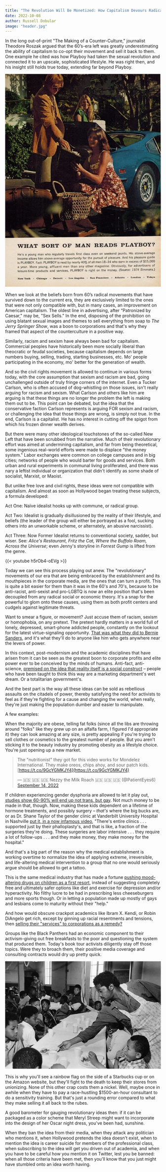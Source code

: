 ```yaml
---
title: "The Revolution Will Be Monetized: How Capitalism Devours Radical Movements"
date: 2022-10-08
author: Russell Dobular
image: "header.jpg"
---
```


In the long out-of-print "The Making of a Counter-Culture," journalist Theodore Roszak argued that the 60’s-era left was greatly underestimating the ability of capitalism to co-opt their movement and sell it back to them. One example he cited was how Playboy had taken the sexual revolution and connected it to an upscale, sophisticated lifestyle. He was right then, and his insight still holds true today, extending far beyond Playboy.

![What sort of man reads Playboy](1-image.jpg)

When we look at the beliefs born from 60’s radical movements that have survived down to the current era, they are exclusively limited to the ones that were not only compatible with, but in many cases, an improvement on American capitalism. The oldest line in advertising, after “Patronized by Caesar," may be, "Sex Sells." In the end, disposing of the prohibition on using blatant sexual images and themes to sell everything from soap to _The Jerry Springer Show_, was a boon to corporations and that's why they framed that aspect of the counterculture in a positive way.

Similarly, racism and sexism have always been bad for capitalism. Commercial peoples have historically been more socially liberal than theocratic or feudal societies, because capitalism depends on large numbers buying, selling, trading, starting businesses, etc. Mo' people participating in the economy, mo' better for the generation of wealth.

And so the civil rights movement is allowed to continue in various forms today, with the core assumption that sexism and racism are bad, going unchallenged outside of truly fringe corners of the internet. Even a Tucker Carlson, who is often accused of dog-whistling on those issues, isn't really arguing for racism and sexism. What Carlson and others like him are arguing is that these things are no longer the problem the left is making them out to be. This point can be debated, but the idea that the conservative faction Carlson represents is arguing FOR sexism and racism, or challenging the idea that those things are wrong, is simply not true. In the end, Carlson is a capitalist. He has no interest in cutting off the spigot from which his frozen dinner wealth derives.

But there were many other ideological touchstones of the so-called New Left that have been scrubbed from the narrative. Much of their revolutionary effort was aimed at undermining capitalism, and far from being theoretical, some ingenious real-world efforts were made to displace "the money system." Labor exchanges were common on college campuses and in big cities; networks of people who would barter for goods and services. Both urban and rural experiments in communal living proliferated, and there was nary a leftist individual or organization that didn't identify as some shade of socialist, Marxist, or Maoist.

But unlike free love and civil rights, these ideas were not compatible with capitalism. And almost as soon as Hollywood began treating these subjects, a formula developed:

Act One: Naïve idealist hooks up with commune, or radical group.

Act Two: Idealist is gradually disillusioned by the reality of their lifestyle, and beliefs (the leader of the group will either be portrayed as a fool, sucking others into an unworkable scheme, or alternately, an abusive narcissist).

Act Three: Now Former Idealist returns to conventional society, sadder, but wiser. See: _Alice's Restaurant, Fritz the Cat, Where the Buffalo Roam, Across the Universe_; even Jenny's storyline in _Forrest Gump_ is lifted from the genre.

{{< youtube h5rOb4-oEVg >}}

Today we can see this process playing out anew. The "revolutionary" movements of our era that are being embraced by the establishment and its mouthpieces in the corporate media, are the ones that can turn a profit. This is quite a bit easier for them than it was in the 60's and 70's, because to be anti-racist, anti-sexist and pro-LGBTQ is now an elite position that's been decoupled from any radical social or economic theory. It's a snap for the powerful to glom onto these causes, using them as both profit centers and cudgels against legitimate threats.

Want to smear a figure, or movement? Just accuse them of racism, sexism or homophobia, on any pretext. The pretext hardly matters in a world full of lonely, depressed, smart-phone addicted people, constantly on the lookout for the latest virtue-signaling opportunity. [That was what they did to Bernie Sanders](https://reason.com/2016/02/08/bill-clinton-accuses-bernie-bros-of-sexi/), and it's what they'll do to anyone like him who gets anywhere near the levers of power.

In this context, post-modernism and the academic disciplines that have arisen from it can be seen as the greatest boon to corporate profits and elite power ever to be conceived by the minds of humans. Anti-fact, anti-science, [premised on the idea that reality itself is a social construct](https://areomagazine.com/2017/03/27/how-french-intellectuals-ruined-the-west-postmodernism-and-its-impact-explained/) – people who have been taught to think this way are a marketing department's wet dream. Or a totalitarian government's.

And the best part is the way all these ideas can be sold as rebellious assaults on the citadels of power, thereby satisfying the need for activists to feel as if they're fighting for a cause and changing the world, when really, they're just making the population dumber and easier to manipulate.

A few examples:

When the majority are obese, telling fat folks (since all the libs are throwing around "folks" like they grew up on an alfalfa farm, I figured I'd appropriate it) they can look amazing at any size, is pretty appealing if you're trying to sell clothes or cosmetics to the greatest number of people. But you aren't sticking it to the beauty industry by promoting obesity as a lifestyle choice. You're just opening up a new market.

> The "nutritionist" they got for this video works for Mondelez International. They make oreos, chips ahoy, and sour patch kids. [https://t.co/9GcYGMKJY4](https://t.co/9GcYGMKJY4)
> 
> — 🇺🇸 🇺🇸 🇺🇸 Nezzy the Milk Roach 🇺🇸 🇺🇸 🇺🇸 (@PatientEyes6) [September 14, 2022](https://twitter.com/PatientEyes6/status/1569898242292465664?ref_src=twsrc%5Etfw)

If children experiencing gender dysphoria are allowed to let it play out, [studies show 60-90% will end up not trans, but gay](https://www.transgendertrend.com/wp-content/uploads/2017/10/Steensma-2013_desistance-rates.pdf). Not much money to be made in that, though. Now, making these kids dependent on a lifetime of hormone treatments, and possibly surgery – _that's_ where the big bucks are, or as Dr. Shane Taylor of the gender clinic at Vanderbilt University Hospital in Nashville [put it, in a now infamous video](https://www.eviemagazine.com/post/doctor-at-vanderbilt-university-transgender-clinic-admits-gender-transition-surgeries-big-money-maker), "There's entire clinics . . . supported just by their phalloplasty's, and that is like, a fraction of the surgeries they're doing. These surgeries are labor intensive . . . they require a lot of follow-ups . . . and they make money, they make money for the hospital."

And that's a big part of the reason why the medical establishment is working overtime to normalize the idea of applying extreme, irreversible, and life-altering medical intervention to a group that no one would seriously argue should be allowed to get a tattoo.

This is the same medical industry that has made a fortune [pushing mood-altering drugs on children as a first resort](https://www.drbeurkens.com/children-with-mental-health-symptoms-are-overmedicated-and-under-researched/), instead of suggesting completely free and ultimately safer options like diet and exercise for depression and/or hyperactivity. No filthy lucre to be had in prescribing less cheeseburgers and more sports though. Or in letting a population made up mostly of gays and lesbians come to maturity without their "help."

And how would obscure crackpot academics like Ibram X. Kendi, or Robin DiAngelo get rich, except by ginning up racial resentments and tensions, then [selling their "services" to corporations as a remedy?](https://asrainvestigates.substack.com/p/heres-the-receipt-on-fairfax-county)

Groups like the Black Panthers had an economic component to their activism-giving out free breakfasts to the poor and questioning the system that produced them. Today's book tour activists diligently stay off those topics. Were they to broach them, their positive media coverage and consulting contracts would dry up pretty quick.

![Black feeding the poor](2-image.jpg "The Black Panthers feeding the poor. Maybe if someone were to offer Kendi or DiAngelo their usual fee..")

This is why you'll see a rainbow flag on the side of a Starbucks cup or on the Amazon website, but they'll fight to the death to keep their stores from unionizing. None of this other crap costs them a nickel. Well, maybe once in awhile when they have to pay a race-hustling $1500-an-hour consultant to do a sensitivity training. But that's just a rounding error compared to what they make selling it all back to the rubes.

A good barometer for gauging revolutionary ideas then: if it can be packaged as a color scheme that Meryl Streep might want to incorporate into the design of her Oscar night dress, you've been had, sunshine.

When they ban the idea from their media, when they attack any politician who mentions it, when Hollywood pretends the idea doesn't exist, when to mention the idea is career suicide for members of the professional class, when subscribing to the idea will get you driven out of academia, and when you have to be careful how you mention it on Twitter, lest you be banned: when all those criteria have been met, then you'll know that you just might have stumbled onto an idea worth having.
